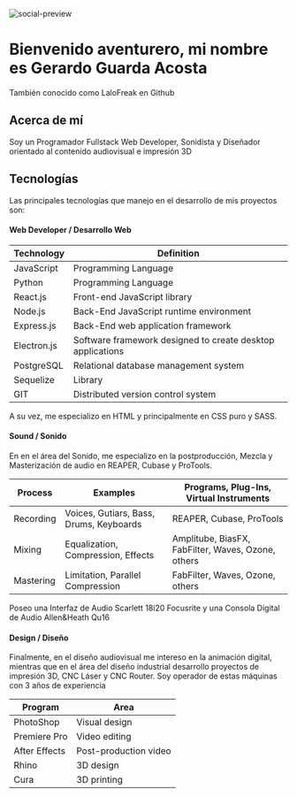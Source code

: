 ![social-preview](https://user-images.githubusercontent.com/105039526/215537647-2d8d7b18-f5d1-45c1-968e-359ed6b14be8.png)
# Bienvenido aventurero, mi nombre es Gerardo Guarda Acosta
También conocido como LaloFreak en Github

## Acerca de mí

Soy un Programador Fullstack Web Developer, Sonidista y Diseñador orientado al contenido audiovisual e impresión 3D

## Tecnologías

Las principales tecnologías que manejo en el desarrollo de mis proyectos son:

#### Web Developer / Desarrollo Web

|  Technology   | Definition |
| ------------- | ------------- |
| JavaScript  | Programming Language  |
| Python  | Programming Language |
| React.js | Front-end JavaScript library |
| Node.js |  Back-End JavaScript runtime environment |
| Express.js | Back-End web application framework  |
| Electron.js | Software framework designed to create desktop applications |
| PostgreSQL | Relational database management system  |
| Sequelize | Library |
| GIT | Distributed version control system |

A su vez, me especializo en HTML y principalmente en CSS puro y SASS.

#### Sound / Sonido

En en el área del Sonido, me especializo en la postproducción, Mezcla y Masterización de audio en REAPER, Cubase y ProTools.

|  Process   | Examples | Programs, Plug-Ins, Virtual Instruments |
| ------------- | -------- | ------------- |
| Recording | Voices, Gutiars, Bass, Drums, Keyboards | REAPER, Cubase, ProTools
| Mixing | Equalization, Compression, Effects | Amplitube, BiasFX, FabFilter, Waves, Ozone, others |
| Mastering | Limitation, Parallel Compression | FabFilter, Waves, Ozone, others |

Poseo una Interfaz de Audio Scarlett 18i20 Focusrite y una Consola Digital de Audio Allen&Heath Qu16

#### Design / Diseño

Finalmente, en el diseño audiovisual me intereso en la animación digital, mientras que en el área del diseño industrial desarrollo proyectos de impresión 3D, CNC Láser y CNC Router. Soy operador de estas máquinas con 3 años de experiencia

|  Program   | Area |
| ------------- | ------------- |
| PhotoShop | Visual design |
| Premiere Pro | Video editing |
| After Effects | Post-production video |
| Rhino | 3D design |
| Cura | 3D printing |
